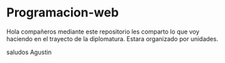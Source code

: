 # Programacion-web
Hola compañeros mediante este repositorio les comparto lo que voy haciendo en el trayecto de la diplomatura.
Estara organizado por unidades.

saludos Agustin

